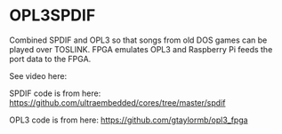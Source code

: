 # OPL3SPDIF

Combined SPDIF and OPL3 so that songs from old DOS games can be played over TOSLINK. FPGA emulates OPL3 and Raspberry Pi feeds the port data to the FPGA.

See video here:


SPDIF code is from here:
https://github.com/ultraembedded/cores/tree/master/spdif

OPL3 code is from here:
https://github.com/gtaylormb/opl3_fpga
